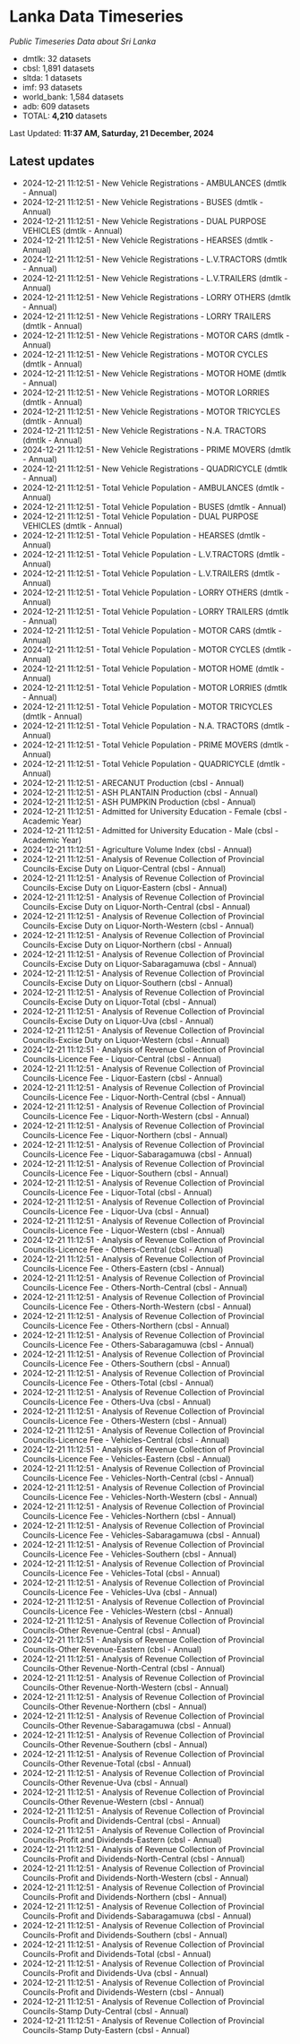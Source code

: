 # Lanka Data Timeseries
*Public Timeseries Data about Sri Lanka*

* dmtlk: 32 datasets
* cbsl: 1,891 datasets
* sltda: 1 datasets
* imf: 93 datasets
* world_bank: 1,584 datasets
* adb: 609 datasets
* TOTAL: **4,210** datasets

Last Updated: **11:37 AM, Saturday, 21 December, 2024**

## Latest updates

* 2024-12-21 11:12:51 - New Vehicle Registrations - AMBULANCES (dmtlk - Annual)
* 2024-12-21 11:12:51 - New Vehicle Registrations - BUSES (dmtlk - Annual)
* 2024-12-21 11:12:51 - New Vehicle Registrations - DUAL PURPOSE VEHICLES (dmtlk - Annual)
* 2024-12-21 11:12:51 - New Vehicle Registrations - HEARSES (dmtlk - Annual)
* 2024-12-21 11:12:51 - New Vehicle Registrations - L.V.TRACTORS (dmtlk - Annual)
* 2024-12-21 11:12:51 - New Vehicle Registrations - L.V.TRAILERS (dmtlk - Annual)
* 2024-12-21 11:12:51 - New Vehicle Registrations - LORRY OTHERS (dmtlk - Annual)
* 2024-12-21 11:12:51 - New Vehicle Registrations - LORRY TRAILERS (dmtlk - Annual)
* 2024-12-21 11:12:51 - New Vehicle Registrations - MOTOR CARS (dmtlk - Annual)
* 2024-12-21 11:12:51 - New Vehicle Registrations - MOTOR CYCLES (dmtlk - Annual)
* 2024-12-21 11:12:51 - New Vehicle Registrations - MOTOR HOME (dmtlk - Annual)
* 2024-12-21 11:12:51 - New Vehicle Registrations - MOTOR LORRIES (dmtlk - Annual)
* 2024-12-21 11:12:51 - New Vehicle Registrations - MOTOR TRICYCLES (dmtlk - Annual)
* 2024-12-21 11:12:51 - New Vehicle Registrations - N.A. TRACTORS (dmtlk - Annual)
* 2024-12-21 11:12:51 - New Vehicle Registrations - PRIME MOVERS (dmtlk - Annual)
* 2024-12-21 11:12:51 - New Vehicle Registrations - QUADRICYCLE (dmtlk - Annual)
* 2024-12-21 11:12:51 - Total Vehicle Population - AMBULANCES (dmtlk - Annual)
* 2024-12-21 11:12:51 - Total Vehicle Population - BUSES (dmtlk - Annual)
* 2024-12-21 11:12:51 - Total Vehicle Population - DUAL PURPOSE VEHICLES (dmtlk - Annual)
* 2024-12-21 11:12:51 - Total Vehicle Population - HEARSES (dmtlk - Annual)
* 2024-12-21 11:12:51 - Total Vehicle Population - L.V.TRACTORS (dmtlk - Annual)
* 2024-12-21 11:12:51 - Total Vehicle Population - L.V.TRAILERS (dmtlk - Annual)
* 2024-12-21 11:12:51 - Total Vehicle Population - LORRY OTHERS (dmtlk - Annual)
* 2024-12-21 11:12:51 - Total Vehicle Population - LORRY TRAILERS (dmtlk - Annual)
* 2024-12-21 11:12:51 - Total Vehicle Population - MOTOR CARS (dmtlk - Annual)
* 2024-12-21 11:12:51 - Total Vehicle Population - MOTOR CYCLES (dmtlk - Annual)
* 2024-12-21 11:12:51 - Total Vehicle Population - MOTOR HOME (dmtlk - Annual)
* 2024-12-21 11:12:51 - Total Vehicle Population - MOTOR LORRIES (dmtlk - Annual)
* 2024-12-21 11:12:51 - Total Vehicle Population - MOTOR TRICYCLES (dmtlk - Annual)
* 2024-12-21 11:12:51 - Total Vehicle Population - N.A. TRACTORS (dmtlk - Annual)
* 2024-12-21 11:12:51 - Total Vehicle Population - PRIME MOVERS (dmtlk - Annual)
* 2024-12-21 11:12:51 - Total Vehicle Population - QUADRICYCLE (dmtlk - Annual)
* 2024-12-21 11:12:51 - ARECANUT Production (cbsl - Annual)
* 2024-12-21 11:12:51 - ASH PLANTAIN Production (cbsl - Annual)
* 2024-12-21 11:12:51 - ASH PUMPKIN Production (cbsl - Annual)
* 2024-12-21 11:12:51 - Admitted for University Education - Female (cbsl - Academic Year)
* 2024-12-21 11:12:51 - Admitted for University Education - Male (cbsl - Academic Year)
* 2024-12-21 11:12:51 - Agriculture Volume Index (cbsl - Annual)
* 2024-12-21 11:12:51 - Analysis of Revenue Collection of Provincial Councils-Excise Duty on Liquor-Central (cbsl - Annual)
* 2024-12-21 11:12:51 - Analysis of Revenue Collection of Provincial Councils-Excise Duty on Liquor-Eastern (cbsl - Annual)
* 2024-12-21 11:12:51 - Analysis of Revenue Collection of Provincial Councils-Excise Duty on Liquor-North-Central (cbsl - Annual)
* 2024-12-21 11:12:51 - Analysis of Revenue Collection of Provincial Councils-Excise Duty on Liquor-North-Western (cbsl - Annual)
* 2024-12-21 11:12:51 - Analysis of Revenue Collection of Provincial Councils-Excise Duty on Liquor-Northern (cbsl - Annual)
* 2024-12-21 11:12:51 - Analysis of Revenue Collection of Provincial Councils-Excise Duty on Liquor-Sabaragamuwa (cbsl - Annual)
* 2024-12-21 11:12:51 - Analysis of Revenue Collection of Provincial Councils-Excise Duty on Liquor-Southern (cbsl - Annual)
* 2024-12-21 11:12:51 - Analysis of Revenue Collection of Provincial Councils-Excise Duty on Liquor-Total (cbsl - Annual)
* 2024-12-21 11:12:51 - Analysis of Revenue Collection of Provincial Councils-Excise Duty on Liquor-Uva (cbsl - Annual)
* 2024-12-21 11:12:51 - Analysis of Revenue Collection of Provincial Councils-Excise Duty on Liquor-Western (cbsl - Annual)
* 2024-12-21 11:12:51 - Analysis of Revenue Collection of Provincial Councils-Licence Fee - Liquor-Central (cbsl - Annual)
* 2024-12-21 11:12:51 - Analysis of Revenue Collection of Provincial Councils-Licence Fee - Liquor-Eastern (cbsl - Annual)
* 2024-12-21 11:12:51 - Analysis of Revenue Collection of Provincial Councils-Licence Fee - Liquor-North-Central (cbsl - Annual)
* 2024-12-21 11:12:51 - Analysis of Revenue Collection of Provincial Councils-Licence Fee - Liquor-North-Western (cbsl - Annual)
* 2024-12-21 11:12:51 - Analysis of Revenue Collection of Provincial Councils-Licence Fee - Liquor-Northern (cbsl - Annual)
* 2024-12-21 11:12:51 - Analysis of Revenue Collection of Provincial Councils-Licence Fee - Liquor-Sabaragamuwa (cbsl - Annual)
* 2024-12-21 11:12:51 - Analysis of Revenue Collection of Provincial Councils-Licence Fee - Liquor-Southern (cbsl - Annual)
* 2024-12-21 11:12:51 - Analysis of Revenue Collection of Provincial Councils-Licence Fee - Liquor-Total (cbsl - Annual)
* 2024-12-21 11:12:51 - Analysis of Revenue Collection of Provincial Councils-Licence Fee - Liquor-Uva (cbsl - Annual)
* 2024-12-21 11:12:51 - Analysis of Revenue Collection of Provincial Councils-Licence Fee - Liquor-Western (cbsl - Annual)
* 2024-12-21 11:12:51 - Analysis of Revenue Collection of Provincial Councils-Licence Fee - Others-Central (cbsl - Annual)
* 2024-12-21 11:12:51 - Analysis of Revenue Collection of Provincial Councils-Licence Fee - Others-Eastern (cbsl - Annual)
* 2024-12-21 11:12:51 - Analysis of Revenue Collection of Provincial Councils-Licence Fee - Others-North-Central (cbsl - Annual)
* 2024-12-21 11:12:51 - Analysis of Revenue Collection of Provincial Councils-Licence Fee - Others-North-Western (cbsl - Annual)
* 2024-12-21 11:12:51 - Analysis of Revenue Collection of Provincial Councils-Licence Fee - Others-Northern (cbsl - Annual)
* 2024-12-21 11:12:51 - Analysis of Revenue Collection of Provincial Councils-Licence Fee - Others-Sabaragamuwa (cbsl - Annual)
* 2024-12-21 11:12:51 - Analysis of Revenue Collection of Provincial Councils-Licence Fee - Others-Southern (cbsl - Annual)
* 2024-12-21 11:12:51 - Analysis of Revenue Collection of Provincial Councils-Licence Fee - Others-Total (cbsl - Annual)
* 2024-12-21 11:12:51 - Analysis of Revenue Collection of Provincial Councils-Licence Fee - Others-Uva (cbsl - Annual)
* 2024-12-21 11:12:51 - Analysis of Revenue Collection of Provincial Councils-Licence Fee - Others-Western (cbsl - Annual)
* 2024-12-21 11:12:51 - Analysis of Revenue Collection of Provincial Councils-Licence Fee - Vehicles-Central (cbsl - Annual)
* 2024-12-21 11:12:51 - Analysis of Revenue Collection of Provincial Councils-Licence Fee - Vehicles-Eastern (cbsl - Annual)
* 2024-12-21 11:12:51 - Analysis of Revenue Collection of Provincial Councils-Licence Fee - Vehicles-North-Central (cbsl - Annual)
* 2024-12-21 11:12:51 - Analysis of Revenue Collection of Provincial Councils-Licence Fee - Vehicles-North-Western (cbsl - Annual)
* 2024-12-21 11:12:51 - Analysis of Revenue Collection of Provincial Councils-Licence Fee - Vehicles-Northern (cbsl - Annual)
* 2024-12-21 11:12:51 - Analysis of Revenue Collection of Provincial Councils-Licence Fee - Vehicles-Sabaragamuwa (cbsl - Annual)
* 2024-12-21 11:12:51 - Analysis of Revenue Collection of Provincial Councils-Licence Fee - Vehicles-Southern (cbsl - Annual)
* 2024-12-21 11:12:51 - Analysis of Revenue Collection of Provincial Councils-Licence Fee - Vehicles-Total (cbsl - Annual)
* 2024-12-21 11:12:51 - Analysis of Revenue Collection of Provincial Councils-Licence Fee - Vehicles-Uva (cbsl - Annual)
* 2024-12-21 11:12:51 - Analysis of Revenue Collection of Provincial Councils-Licence Fee - Vehicles-Western (cbsl - Annual)
* 2024-12-21 11:12:51 - Analysis of Revenue Collection of Provincial Councils-Other Revenue-Central (cbsl - Annual)
* 2024-12-21 11:12:51 - Analysis of Revenue Collection of Provincial Councils-Other Revenue-Eastern (cbsl - Annual)
* 2024-12-21 11:12:51 - Analysis of Revenue Collection of Provincial Councils-Other Revenue-North-Central (cbsl - Annual)
* 2024-12-21 11:12:51 - Analysis of Revenue Collection of Provincial Councils-Other Revenue-North-Western (cbsl - Annual)
* 2024-12-21 11:12:51 - Analysis of Revenue Collection of Provincial Councils-Other Revenue-Northern (cbsl - Annual)
* 2024-12-21 11:12:51 - Analysis of Revenue Collection of Provincial Councils-Other Revenue-Sabaragamuwa (cbsl - Annual)
* 2024-12-21 11:12:51 - Analysis of Revenue Collection of Provincial Councils-Other Revenue-Southern (cbsl - Annual)
* 2024-12-21 11:12:51 - Analysis of Revenue Collection of Provincial Councils-Other Revenue-Total (cbsl - Annual)
* 2024-12-21 11:12:51 - Analysis of Revenue Collection of Provincial Councils-Other Revenue-Uva (cbsl - Annual)
* 2024-12-21 11:12:51 - Analysis of Revenue Collection of Provincial Councils-Other Revenue-Western (cbsl - Annual)
* 2024-12-21 11:12:51 - Analysis of Revenue Collection of Provincial Councils-Profit and Dividends-Central (cbsl - Annual)
* 2024-12-21 11:12:51 - Analysis of Revenue Collection of Provincial Councils-Profit and Dividends-Eastern (cbsl - Annual)
* 2024-12-21 11:12:51 - Analysis of Revenue Collection of Provincial Councils-Profit and Dividends-North-Central (cbsl - Annual)
* 2024-12-21 11:12:51 - Analysis of Revenue Collection of Provincial Councils-Profit and Dividends-North-Western (cbsl - Annual)
* 2024-12-21 11:12:51 - Analysis of Revenue Collection of Provincial Councils-Profit and Dividends-Northern (cbsl - Annual)
* 2024-12-21 11:12:51 - Analysis of Revenue Collection of Provincial Councils-Profit and Dividends-Sabaragamuwa (cbsl - Annual)
* 2024-12-21 11:12:51 - Analysis of Revenue Collection of Provincial Councils-Profit and Dividends-Southern (cbsl - Annual)
* 2024-12-21 11:12:51 - Analysis of Revenue Collection of Provincial Councils-Profit and Dividends-Total (cbsl - Annual)
* 2024-12-21 11:12:51 - Analysis of Revenue Collection of Provincial Councils-Profit and Dividends-Uva (cbsl - Annual)
* 2024-12-21 11:12:51 - Analysis of Revenue Collection of Provincial Councils-Profit and Dividends-Western (cbsl - Annual)
* 2024-12-21 11:12:51 - Analysis of Revenue Collection of Provincial Councils-Stamp Duty-Central (cbsl - Annual)
* 2024-12-21 11:12:51 - Analysis of Revenue Collection of Provincial Councils-Stamp Duty-Eastern (cbsl - Annual)